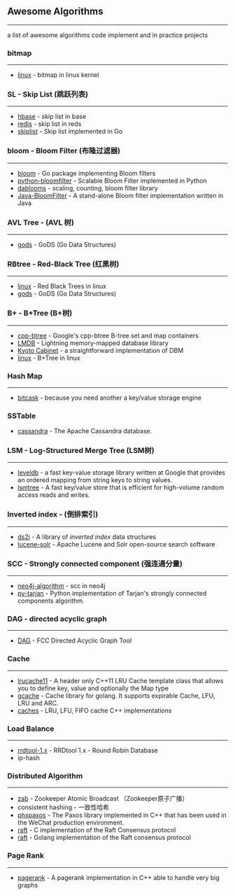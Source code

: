 ## Awesome Algorithms

---

a list of awesome algorithms code implement and in practice projects

### bitmap

---

- [linux](https://github.com/torvalds/linux/blob/master/include/linux/bitmap.h) - bitmap in linux kernel

###  SL - Skip List (跳跃列表)

---

- [hbase](https://github.com/apache/hbase/blob/master/hbase-server/src/main/java/org/apache/hadoop/hbase/regionserver/CSLMImmutableSegment.java) - skip list in base
- [redis](https://github.com/antirez/redis/blob/unstable/src/t_zset.c) - skip list in reds
- [skiplist](https://github.com/huandu/skiplist) - Skip list implemented in Go

### bloom - Bloom Filter (布隆过滤器)

---

- [bloom](https://github.com/willf/bloom) - Go package implementing Bloom filters
- [python-bloomfilter](https://github.com/jaybaird/python-bloomfilter) - Scalable Bloom Filter implemented in Python
- [dablooms](https://github.com/bitly/dablooms) - scaling, counting, bloom filter library
- [Java-BloomFilter](https://github.com/MagnusS/Java-BloomFilter) - A stand-alone Bloom filter implementation written in Java

### AVL Tree - (AVL 树)

---

- [gods](https://github.com/emirpasic/gods/tree/master/trees/avltree) - GoDS (Go Data Structures)

### RBtree - Red-Black Tree (红黑树)

---

- [linux](https://github.com/torvalds/linux/blob/master/include/linux/rbtree.h) - Red Black Trees in linux
- [gods](https://github.com/emirpasic/gods/tree/master/trees/redblacktree) - GoDS (Go Data Structures)

### B+ - B+Tree (B+树)

---

- [cpp-btree](https://github.com/JGRennison/cpp-btree) - Google's cpp-btree B-tree set and map containers
- [LMDB](https://github.com/LMDB/lmdb/blob/mdb.master/libraries/liblmdb/lmdb.h) - Lightning memory-mapped database library
- [Kyoto Cabinet](https://fallabs.com/kyotocabinet/) - a straightforward implementation of DBM
- [linux](https://github.com/torvalds/linux/blob/master/include/linux/btree.h) - B+Tree in linux

### Hash Map

---

- [bitcask](https://github.com/basho/bitcask) - because you need another a key/value storage engine

### SSTable

- [cassandra](https://github.com/apache/cassandra) - The Apache Cassandra database.

### LSM - Log-Structured Merge Tree (LSM树)

---

- [leveldb](https://github.com/google/leveldb/tree/master/table) - a fast key-value storage library written at Google that provides an ordered mapping from string keys to string values.
- [lsmtree](https://github.com/indeedeng/lsmtree) - A fast key/value store that is efficient for high-volume random access reads and writes.

### Inverted index - (倒排索引)

---

- [ds2i](https://github.com/ot/ds2i) - A library of *inverted* *index* data structures
- [lucene-solr](https://github.com/apache/lucene-solr) - Apache Lucene and Solr open-source search software

### SCC - Strongly connected component (强连通分量)

---

- [neo4j-algorithm](https://github.com/neo4j-contrib/neo4j-graph-algorithms/tree/3.5/algo/src/main/java/org/neo4j/graphalgo/impl/scc) - scc in neo4j
- [py-tarjan](https://github.com/bwesterb/py-tarjan) - Python implementation of Tarjan's strongly connected components algorithm.

### DAG -  directed acyclic graph

---

- [DAG](https://github.com/OCEChain/DAG) - FCC Directed Acyclic Graph Tool

### Cache

---

- [lrucache11](https://github.com/mohaps/lrucache11) - A header only C++11 LRU Cache template class that allows you to define key, value and optionally the Map type
- [gcache]([gcache](https://github.com/bluele/gcache)) - Cache library for golang. It supports expirable Cache, LFU, LRU and ARC.
- [caches](https://github.com/vpetrigo/caches) - LRU, LFU, FIFO cache C++ implementations

### Load Balance

---

- [rrdtool-1.x](https://github.com/oetiker/rrdtool-1.x) - RRDtool 1.x - Round Robin Database
- ip-hash

### Distributed Algorithm

---

- [zab](https://github.com/apache/zookeeper) - Zookeeper Atomic Broadcast （Zookeeper原子广播）
- consistent hashing - 一致性哈希
- [phxpaxos](https://github.com/Tencent/phxpaxos) - The Paxos library implemented in C++ that has been used in the WeChat production environment.
- [raft](https://github.com/willemt/raft) - C implementation of the Raft Consensus protocol
- [raft](https://github.com/hashicorp/raft) - Golang implementation of the Raft consensus protocol

### Page Rank

---

- [pagerank](https://github.com/louridas/pagerank) - A pagerank implementation in C++ able to handle very big graphs